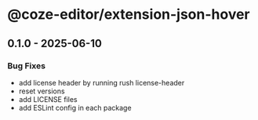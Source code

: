# @coze-editor/extension-json-hover

## 0.1.0 - 2025-06-10

### Bug Fixes

- add license header by running rush license-header
- reset versions
- add LICENSE files
- add ESLint config in each package

